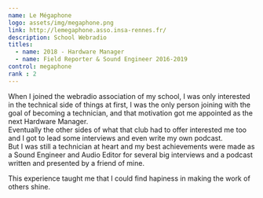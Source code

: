 ```yaml
---
name: Le Mégaphone
logo: assets/img/megaphone.png
link: http://lemegaphone.asso.insa-rennes.fr/
description: School Webradio
titles: 
  - name: 2018 - Hardware Manager
  - name: Field Reporter & Sound Engineer 2016-2019
control: megaphone
rank : 2
---
```

When I joined the webradio association of my school, I was only interested in the technical side of things at first,
I was the only person joining with the goal of becoming a technician, and that motivation got me appointed as the next Hardware Manager.  
Eventually the other sides of what that club had to offer interested me too and I got to lead some interviews and even write my own podcast.  
But I was still a technician at heart and my best achievements were made as a Sound Engineer and Audio Editor for several big interviews and a podcast written and presented by a friend of mine.  

This experience taught me that I could find hapiness in making the work of others shine.
